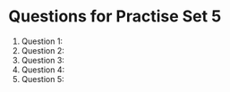 <h1>Questions for Practise Set 5</h1>

<ol>
    <li>Question 1: </li>
    <li>Question 2: </li>
    <li>Question 3: </li>
    <li>Question 4: </li>
    <li>Question 5: </li>
</ol>
